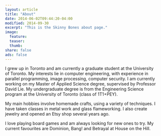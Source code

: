 ```yaml
---
layout: article
title: "About"
date: 2014-06-02T09:44:20-04:00
modified: 2014-09-30
excerpt: "This is the Skinny Bones about page."
image:
  feature:
  teaser:
  thumb:
share: false
ads: false
---
```


I grew up in Toronto and am currently a graduate student at the University of Toronto. My interests lie in computer engineering,
with experience in parallel programming, image processing, computer security.  I am currently working on my Master of Applied
Science degree, supervised by Professor David Lie. My undergraduate degree is from the Engineering Science program at the 
University of Toronto (class of 1T1+PEY).  

My main hobbies involve homemade crafts, using a variety of techniques.  I have taken classes in metal work and glass flameworking. 
I also create jewelry and opened an Etsy shop several years ago.  

I love playing board games and am always looking for new ones to try.  My current favourites are Dominion, Bang! and Betrayal
at House on the Hill.

